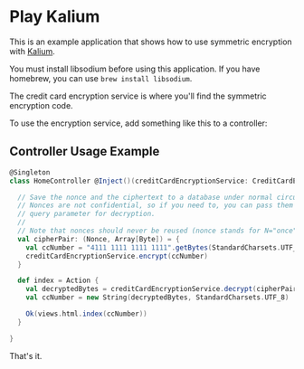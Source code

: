 # Play Kalium

This is an example application that shows how to use symmetric encryption with [Kalium](https://github.com/abstractj/kalium/).

You must install libsodium before using this application.  If you have homebrew, you can use `brew install libsodium`.

The credit card encryption service is where you'll find the symmetric encryption code.

To use the encryption service, add something like this to a controller:

## Controller Usage Example

```scala
@Singleton
class HomeController @Inject()(creditCardEncryptionService: CreditCardEncryptionService) extends Controller {

  // Save the nonce and the ciphertext to a database under normal circumstances. 
  // Nonces are not confidential, so if you need to, you can pass them in a
  // query parameter for decryption.
  //
  // Note that nonces should never be reused (nonce stands for N="once")
  val cipherPair: (Nonce, Array[Byte]) = {
    val ccNumber = "4111 1111 1111 1111".getBytes(StandardCharsets.UTF_8)
    creditCardEncryptionService.encrypt(ccNumber)
  }

  def index = Action {
    val decryptedBytes = creditCardEncryptionService.decrypt(cipherPair)
    val ccNumber = new String(decryptedBytes, StandardCharsets.UTF_8)

    Ok(views.html.index(ccNumber))
  }

}
```

That's it.
